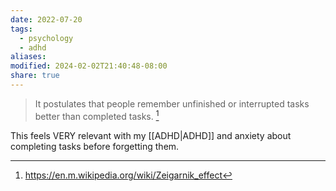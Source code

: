 ```yaml
---
date: 2022-07-20
tags:
  - psychology
  - adhd
aliases: 
modified: 2024-02-02T21:40:48-08:00
share: true
---
```


>It postulates that people remember unfinished or interrupted tasks better than completed tasks. [^1]

This feels VERY relevant with my [[ADHD|ADHD]] and anxiety about completing tasks before forgetting them.
[^1]: https://en.m.wikipedia.org/wiki/Zeigarnik_effect